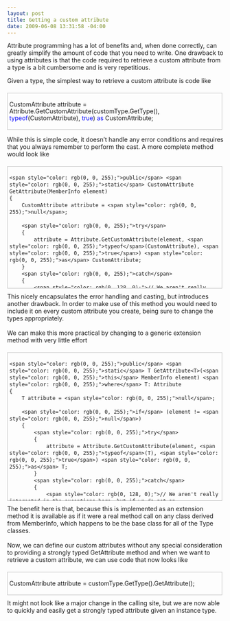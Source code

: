 ```yaml
---
layout: post
title: Getting a custom attribute
date: 2009-06-08 13:31:58 -04:00
---
```


<div id="codeSnippetWrapper">Attribute programming has a lot of benefits and, when done correctly, can greatly simplify the amount of code that you need to write. One drawback to using attributes is that the code required to retrieve a custom attribute from a type is a bit cumbersome and is very repetitious.</div>  

Given a type, the simplest way to retrieve a custom attribute is code like
  <div id="codeSnippetWrapper" style="margin: 20px 0px 10px; padding: 4px; border: 1px solid silver; width: 97.5%; text-align: left; line-height: 12pt; overflow: auto; font-family: "Courier New", courier, monospace; font-size: 8pt; cursor: text; direction: ltr; max-height: 200px; background-color: rgb(244, 244, 244);">   

CustomAttribute attribute = Attribute.GetCustomAttribute(customType.GetType(), <span style="color: rgb(0, 0, 255);">typeof</span>(CustomAttribute), <span style="color: rgb(0, 0, 255);">true</span>) <span style="color: rgb(0, 0, 255);">as</span> CustomAttribute;

</div>



While this is simple code, it doesn’t handle any error conditions and requires that you always remember to perform the cast. A more complete method would look like


<div id="codeSnippetWrapper" style="margin: 20px 0px 10px; padding: 4px; border: 1px solid silver; width: 97.5%; height: 275px; text-align: left; line-height: 12pt; overflow: auto; font-family: "Courier New", courier, monospace; font-size: 8pt; cursor: text; direction: ltr; max-height: 400px; background-color: rgb(244, 244, 244);">
  

```
<span style="color: rgb(0, 0, 255);">public</span> <span style="color: rgb(0, 0, 255);">static</span> CustomAttribute GetAttribute(MemberInfo element)  
{  
    CustomAttribute attribute = <span style="color: rgb(0, 0, 255);">null</span>;  

    <span style="color: rgb(0, 0, 255);">try</span>  
    {  
        attribute = Attribute.GetCustomAttribute(element, <span style="color: rgb(0, 0, 255);">typeof</span>(CustomAttribute), <span style="color: rgb(0, 0, 255);">true</span>) <span style="color: rgb(0, 0, 255);">as</span> CustomAttribute;  
    }  
    <span style="color: rgb(0, 0, 255);">catch</span>  
    {  
        <span style="color: rgb(0, 128, 0);">// We aren't really interested in the exceptions here, but if we do get an exception</span>  
        <span style="color: rgb(0, 128, 0);">// just return null;</span>  
        attribute = <span style="color: rgb(0, 0, 255);">null</span>;  
    }  

    <span style="color: rgb(0, 0, 255);">return</span> attribute;  
}
```

</div>

<div>This nicely encapsulates the error handling and casting, but introduces another drawback. In order to make use of this method you would need to include it on every custom attribute you create, being sure to change the types appropriately.</div>

<div> </div>

<div>We can make this more practical by changing to a generic extension method with very little effort</div>

<div id="codeSnippetWrapper" style="margin: 20px 0px 10px; padding: 4px; border: 1px solid silver; width: 97.5%; height: 336px; text-align: left; line-height: 12pt; overflow: auto; font-family: "Courier New", courier, monospace; font-size: 8pt; cursor: text; direction: ltr; max-height: 400px; background-color: rgb(244, 244, 244);">
  

```
<span style="color: rgb(0, 0, 255);">public</span> <span style="color: rgb(0, 0, 255);">static</span> T GetAttribute<T>(<span style="color: rgb(0, 0, 255);">this</span> MemberInfo element) <span style="color: rgb(0, 0, 255);">where</span> T: Attribute  
{  
    T attribute = <span style="color: rgb(0, 0, 255);">null</span>;  

    <span style="color: rgb(0, 0, 255);">if</span> (element != <span style="color: rgb(0, 0, 255);">null</span>)  
    {  
        <span style="color: rgb(0, 0, 255);">try</span>  
        {  
            attribute = Attribute.GetCustomAttribute(element, <span style="color: rgb(0, 0, 255);">typeof</span>(T), <span style="color: rgb(0, 0, 255);">true</span>) <span style="color: rgb(0, 0, 255);">as</span> T;  
        }  
        <span style="color: rgb(0, 0, 255);">catch</span>  
        {  
            <span style="color: rgb(0, 128, 0);">// We aren't really interested in the exceptions here, but if we do get an exception</span>  
            <span style="color: rgb(0, 128, 0);">// just return null;</span>  
            attribute = <span style="color: rgb(0, 0, 255);">null</span>;  
        }  
    }  

    <span style="color: rgb(0, 0, 255);">return</span> attribute;  
}
```

</div>

<div>The benefit here is that, because this is implemented as an extension method it is available as if it were a real method call on any class derived from MemberInfo, which happens to be the base class for all of the Type classes.</div>

<div> </div>

<div>Now, we can define our custom attributes without any special consideration to providing a strongly typed GetAttribute method and when we want to retrieve a custom attribute, we can use code that now looks like</div>

<div id="codeSnippetWrapper" style="margin: 20px 0px 10px; padding: 4px; border: 1px solid silver; width: 97.5%; text-align: left; line-height: 12pt; overflow: auto; font-family: "Courier New", courier, monospace; font-size: 8pt; cursor: text; direction: ltr; max-height: 200px; background-color: rgb(244, 244, 244);">
  

CustomAttribute attribute = customType.GetType().GetAttribute<CustomAttribute>();

</div>

<div>It might not look like a major change in the calling site, but we are now able to quickly and easily get a strongly typed attribute given an instance type. 
    
</div>
